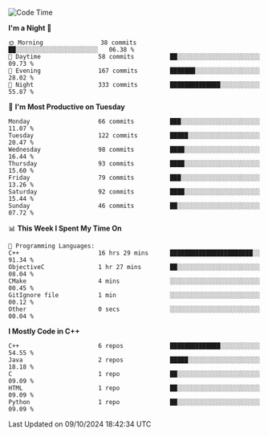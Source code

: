 <!--START_SECTION:waka-->
![Code Time](http://img.shields.io/badge/Code%20Time-76%20hrs%2047%20mins-blue)

**I'm a Night 🦉** 

```text
🌞 Morning                38 commits          ██░░░░░░░░░░░░░░░░░░░░░░░   06.38 % 
🌆 Daytime                58 commits          ██░░░░░░░░░░░░░░░░░░░░░░░   09.73 % 
🌃 Evening                167 commits         ███████░░░░░░░░░░░░░░░░░░   28.02 % 
🌙 Night                  333 commits         ██████████████░░░░░░░░░░░   55.87 % 
```
📅 **I'm Most Productive on Tuesday** 

```text
Monday                   66 commits          ███░░░░░░░░░░░░░░░░░░░░░░   11.07 % 
Tuesday                  122 commits         █████░░░░░░░░░░░░░░░░░░░░   20.47 % 
Wednesday                98 commits          ████░░░░░░░░░░░░░░░░░░░░░   16.44 % 
Thursday                 93 commits          ████░░░░░░░░░░░░░░░░░░░░░   15.60 % 
Friday                   79 commits          ███░░░░░░░░░░░░░░░░░░░░░░   13.26 % 
Saturday                 92 commits          ████░░░░░░░░░░░░░░░░░░░░░   15.44 % 
Sunday                   46 commits          ██░░░░░░░░░░░░░░░░░░░░░░░   07.72 % 
```


📊 **This Week I Spent My Time On** 

```text
💬 Programming Languages: 
C++                      16 hrs 29 mins      ███████████████████████░░   91.34 % 
ObjectiveC               1 hr 27 mins        ██░░░░░░░░░░░░░░░░░░░░░░░   08.04 % 
CMake                    4 mins              ░░░░░░░░░░░░░░░░░░░░░░░░░   00.45 % 
GitIgnore file           1 min               ░░░░░░░░░░░░░░░░░░░░░░░░░   00.12 % 
Other                    0 secs              ░░░░░░░░░░░░░░░░░░░░░░░░░   00.04 % 
```

**I Mostly Code in C++** 

```text
C++                      6 repos             ██████████████░░░░░░░░░░░   54.55 % 
Java                     2 repos             █████░░░░░░░░░░░░░░░░░░░░   18.18 % 
C                        1 repo              ██░░░░░░░░░░░░░░░░░░░░░░░   09.09 % 
HTML                     1 repo              ██░░░░░░░░░░░░░░░░░░░░░░░   09.09 % 
Python                   1 repo              ██░░░░░░░░░░░░░░░░░░░░░░░   09.09 % 
```




 Last Updated on 09/10/2024 18:42:34 UTC
<!--END_SECTION:waka-->
